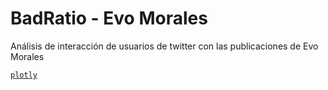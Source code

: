 # BadRatio  - Evo Morales
Análisis de interacción de usuarios de twitter con las publicaciones de Evo Morales

[`plotly`](https://mentacomunicacion.github.io/evo_ratio/)
